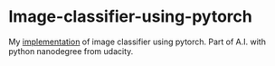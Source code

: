 # Image-classifier-using-pytorch
My <a href="https://graduation.udacity.com/confirm/LM2MUGJJ">implementation<a> of image classifier using pytorch. Part of A.I. with python nanodegree from udacity.
